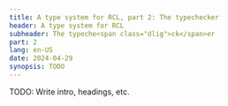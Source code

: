 ```yaml
---
title: A type system for RCL, part 2: The typechecker
header: A type system for RCL
subheader: The typeche<span class="dlig">ck</span>er
part: 2
lang: en-US
date: 2024-04-29
synopsis: TODO
---
```


TODO: Write intro, headings, etc.
